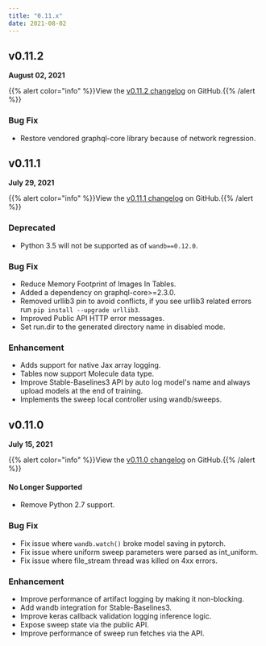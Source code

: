 ```yaml
---
title: "0.11.x"
date: 2021-08-02
---
```


## v0.11.2
**August 02, 2021**

{{% alert color="info" %}}View the [v0.11.2 changelog](https://github.com/wandb/wandb/releases/tag/v0.11.2) on GitHub.{{% /alert %}}

### Bug Fix

- Restore vendored graphql-core library because of network regression.

## v0.11.1
**July 29, 2021**

{{% alert color="info" %}}View the [v0.11.1 changelog](https://github.com/wandb/wandb/releases/tag/v0.11.1) on GitHub.{{% /alert %}}

### Deprecated

- Python 3.5 will not be supported as of `wandb==0.12.0`.

### Bug Fix

- Reduce Memory Footprint of Images In Tables.
- Added a dependency on graphql-core>=2.3.0.
- Removed urllib3 pin to avoid conflicts, if you see urllib3 related errors run `pip install --upgrade urllib3`.
- Improved Public API HTTP error messages.
- Set run.dir to the generated directory name in disabled mode.

### Enhancement

- Adds support for native Jax array logging.
- Tables now support Molecule data type.
- Improve Stable-Baselines3 API by auto log model's name and always upload models at the end of training.
- Implements the sweep local controller using wandb/sweeps.

## v0.11.0
**July 15, 2021**

{{% alert color="info" %}}View the [v0.11.0 changelog](https://github.com/wandb/wandb/releases/tag/v0.11.0) on GitHub.{{% /alert %}}

####  No Longer Supported

- Remove Python 2.7 support.

### Bug Fix

- Fix issue where `wandb.watch()` broke model saving in pytorch.
- Fix issue where uniform sweep parameters were parsed as int_uniform.
- Fix issue where file_stream thread was killed on 4xx errors.

### Enhancement

- Improve performance of artifact logging by making it non-blocking.
- Add wandb integration for Stable-Baselines3.
- Improve keras callback validation logging inference logic.
- Expose sweep state via the public API.
- Improve performance of sweep run fetches via the API.
